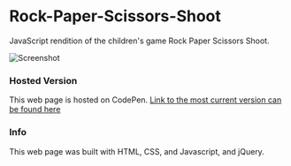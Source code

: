 # Rock-Paper-Scissors-Shoot
JavaScript rendition of the children's game Rock Paper Scissors Shoot. 

![Screenshot](https://raw.githubusercontent.com/oh-angelina/Rock-Paper-Scissors-Shoot/master/images/rps.png)

### Hosted Version
This web page is hosted on CodePen. [Link to the most current version can be found here](https://codepen.io/oh-angelina/full/ZEEjLOr)

### Info
This web page was built with HTML, CSS, and Javascript, and jQuery.
